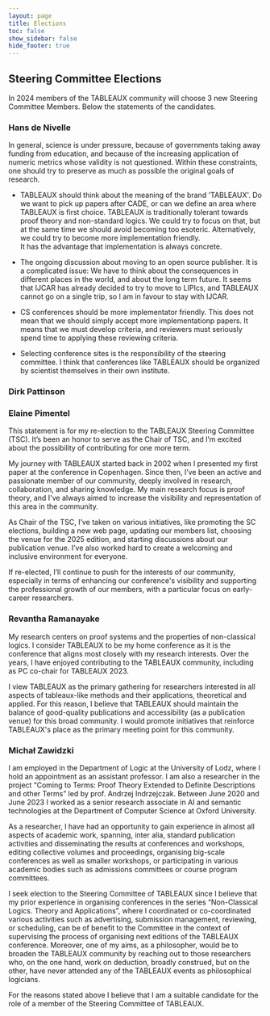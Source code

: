 ```yaml
---
layout: page
title: Elections
toc: false
show_sidebar: false
hide_footer: true
---
```


## Steering Committee Elections

In 2024 members of the TABLEAUX community will choose 3 new Steering Committee Members. Below the statements of the candidates.

### Hans de Nivelle

In general, science is under pressure, because of governments
taking away funding from education, and because of the increasing
application of numeric metrics whose validity is not questioned. 
Within these constraints, one should try to preserve as much as possible
the original goals of research.

- TABLEAUX should think about the meaning of the brand 'TABLEAUX'. Do we
  want to pick up papers after CADE, or can we define an area
  where TABLEAUX is first choice. TABLEAUX is traditionally tolerant
  towards proof theory and non-standard logics. We could try to
  focus on that, but at the same time we should avoid becoming too esoteric.
  Alternatively, we could try to become more implementation friendly.  
  It has the advantage that implementation is always concrete. 

- The ongoing discussion about moving to an open source publisher.
  It is a complicated issue: We have to think about the consequences
  in different places in the world, and about the long term future. 
  It seems that IJCAR has already decided to try to move to
  LIPIcs, and TABLEAUX cannot go on a single trip, so I am in favour to
  stay with IJCAR.
 
- CS conferences should be more implementator friendly. This does not
  mean that we should simply accept more implementationp papers.
  It means that we must develop criteria, and reviewers must seriously
  spend time to applying these reviewing criteria. 

- Selecting conference sites is the responsibility of the steering committee.
  I think that conferences like TABLEAUX should be organized by scientist
  themselves in their own institute. 

### Dirk Pattinson

### Elaine Pimentel
This statement is for my re-election to the TABLEAUX Steering Committee (TSC). It’s been an honor to serve as the Chair of TSC, and I’m excited about the possibility of contributing for one more term.

My journey with TABLEAUX started back in 2002 when I presented my first paper at the conference in Copenhagen. Since then, I’ve been an active and passionate member of our community, deeply involved in research, collaboration, and sharing knowledge. My main research focus is proof theory, and I've always aimed to increase the visibility and representation of this area in the community.

As Chair of the TSC, I’ve taken on various initiatives, like promoting the SC elections, building a new web page, updating our members list, choosing the venue for the 2025 edition, and starting discussions about our publication venue. I’ve also worked hard to create a welcoming and inclusive environment for everyone.

If re-elected, I’ll continue to push for the interests of our community, especially in terms of enhancing our conference's visibility and supporting the professional growth of our members, with a particular focus on early-career researchers.

### Revantha Ramanayake
My research centers on proof systems and the properties of non-classical logics. I consider TABLEAUX to be my home conference as it is the conference that aligns most closely with my research interests. Over the years, I have enjoyed contributing to the TABLEAUX community, including as PC co-chair for TABLEAUX 2023.

I view TABLEAUX as the primary gathering for researchers interested in all aspects of tableaux-like methods and their applications, theoretical and applied. For this reason, I believe that TABLEAUX should maintain the balance of good-quality publications and accessibility (as a publication venue) for this broad community. I would promote initiatives that reinforce TABLEAUX's place as the primary meeting point for this community.

### Michał Zawidzki
I am employed in the Department of Logic at the University of Lodz, where I hold an appointment as an assistant professor. I am also a researcher in the project “Coming to Terms: Proof Theory Extended to Definite Descriptions and other Terms” led by prof. Andrzej Indrzejczak. Between June 2020 and June 2023 I worked as a senior research associate in AI and semantic technologies at the Department of Computer Science at Oxford University. 

As a researcher, I have had an opportunity to gain experience in almost all aspects of academic work, spanning, inter alia, standard publication activities and disseminating the results at conferences and workshops, editing collective volumes and proceedings, organising big-scale conferences as well as smaller workshops, or participating in various academic bodies such as admissions committees or course program committees.

I seek election to the Steering Committee of TABLEAUX since I believe that my prior experience in organising conferences in the series “Non-Classical Logics. Theory and Applications”, where I coordinated or co-coordinated various activities such as advertising, submission management, reviewing, or scheduling, can be of benefit to the Committee in the context of supervising the process of organising next editions of the TABLEAUX conference. Moreover, one of my aims, as a philosopher, would be to broaden the TABLEAUX community by reaching out to those researchers who, on the one hand, work on deduction, broadly construed, but on the other, have never attended any of the TABLEAUX events as philosophical logicians.

For the reasons stated above I believe that I am a suitable candidate for the role of a member of the Steering Committee of TABLEAUX.


